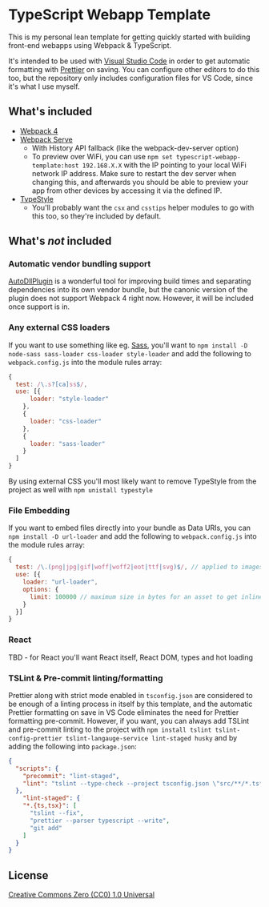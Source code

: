 # TypeScript Webapp Template

This is my personal lean template for getting quickly started with building front-end webapps using Webpack & TypeScript.

It's intended to be used with [Visual Studio Code](https://code.visualstudio.com/) in order to get automatic formatting with [Prettier](https://prettier.io/) on saving. You can configure other editors to do this too, but the repository only includes configuration files for VS Code, since it's what I use myself.

## What's included

- [Webpack 4](https://webpack.js.org/)
- [Webpack Serve](https://github.com/webpack-contrib/webpack-serve)
  * With History API fallback (like the webpack-dev-server option)
  * To preview over WiFi, you can use `npm set typescript-webapp-template:host 192.168.X.X` with the IP pointing to your local WiFi network IP address. Make sure to restart the dev server when changing this, and afterwards you should be able to preview your app from other devices by accessing it via the defined IP.
- [TypeStyle](https://typestyle.github.io/)
  * You'll probably want the `csx` and `csstips` helper modules to go with this too, so they're included by default.

## What's *not* included

### Automatic vendor bundling support

[AutoDllPlugin](https://github.com/asfktz/autodll-webpack-plugin) is a wonderful tool for improving build times and separating dependencies into its own vendor bundle, but the canonic version of the plugin does not support Webpack 4 right now. However, it will be included once support is in.

### Any external CSS loaders

If you want to use something like eg. [Sass](https://sass-lang.com/), you'll want to `npm install -D node-sass sass-loader css-loader style-loader` and add the following to `webpack.config.js` into the module rules array:

```javascript
{
  test: /\.s?[ca]ss$/,
  use: [{
      loader: "style-loader"
    },
    {
      loader: "css-loader"
    },
    {
      loader: "sass-loader"
    }
  ]
}
```

By using external CSS you'll most likely want to remove TypeStyle from the project as well with `npm unistall typestyle`

### File Embedding

If you want to embed files directly into your bundle as Data URIs, you can `npm install -D url-loader` and add the following to `webpack.config.js` into the module rules array:

```javascript
{
  test: /\.(png|jpg|gif|woff|woff2|eot|ttf|svg)$/, // applied to images & fonts
  use: [{
    loader: "url-loader",
    options: {
      limit: 100000 // maximum size in bytes for an asset to get inlined
    }
  }]
}
```

### React

TBD - for React you'll want React itself, React DOM, types and hot loading

### TSLint & Pre-commit linting/formatting

Prettier along with strict mode enabled in `tsconfig.json` are considered to be enough of a linting process in itself by this template, and the automatic Prettier formatting on save in VS Code eliminates the need for Prettier formatting pre-commit. However, if you want, you can always add TSLint and pre-commit linting to the project with `npm install tslint tslint-config-prettier tslint-langauge-service lint-staged husky` and by adding the following into `package.json`:

```json
{
  "scripts": {
    "precommit": "lint-staged",
    "lint": "tslint --type-check --project tsconfig.json \"src/**/*.ts*\""
  },
    "lint-staged": {
    "*.{ts,tsx}": [
      "tslint --fix",
      "prettier --parser typescript --write",
      "git add"
    ]
  }
}
```

## License

[Creative Commons Zero (CC0) 1.0 Universal](https://creativecommons.org/publicdomain/zero/1.0/)
